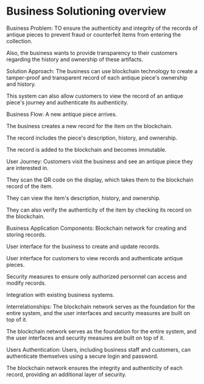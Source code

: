 # Business Solutioning overview
Business Problem:
TO ensure the authenticity and integrity of the records of antique pieces to prevent fraud or counterfeit items from entering the collection.

Also, the business wants to provide transparency to their customers regarding the history and ownership of these artifacts.

Solution Approach:
The business can use blockchain technology to create a tamper-proof and transparent record of each antique piece's ownership and history.

This system can also allow customers to view the record of an antique piece's journey and authenticate its authenticity.

Business Flow:
A new antique piece arrives.

The business creates a new record for the item on the blockchain.

The record includes the piece's description, history, and ownership.

The record is added to the blockchain and becomes immutable.

User Journey:
Customers visit the business and see an antique piece they are interested in.

They scan the QR code on the display, which takes them to the blockchain record of the item.

They can view the item's description, history, and ownership.

They can also verify the authenticity of the item by checking its record on the blockchain.

Business Application Components:
Blockchain network for creating and storing records.

User interface for the business to create and update records.

User interface for customers to view records and authenticate antique pieces.

Security measures to ensure only authorized personnel can access and modify records.

Integration with existing business systems.

Interrelationships:
The blockchain network serves as the foundation for the entire system, and the user interfaces and security measures are built on top of it.

The blockchain network serves as the foundation for the entire system, and the user interfaces and security measures are built on top of it.

Users Authentication:
Users, including business staff and customers, can authenticate themselves using a secure login and password.

The blockchain network ensures the integrity and authenticity of each record, providing an additional layer of security.




